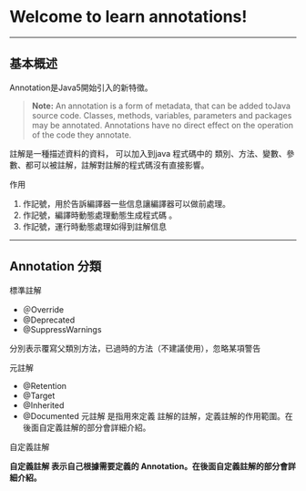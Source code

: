 Welcome to learn annotations!
===================
----------


基本概述
-------------

Annotation是Java5開始引入的新特徵。

>  **Note:** An annotation is a form of metadata, that can be added toJava source code. Classes, methods, variables, parameters and packages may be annotated. Annotations have no direct effect on the operation of the code they annotate.

註解是一種描述資料的資料， 可以加入到java 程式碼中的 類別、方法、變數、參數、都可以被註解，註解對註解的程式碼沒有直接影響。

作用
 1. 作記號，用於告訴編譯器一些信息讓編譯器可以做前處理。
 2.  作記號，編譯時動態處理動態生成程式碼 。
 3. 作記號，運行時動態處理如得到註解信息

----------
Annotation 分類
----------------------

標準註解 

 - ＠Override             
 - @Deprecated
 - @SuppressWarnings

分別表示覆寫父類別方法，已過時的方法（不建議使用），忽略某項警告

 元註解
 
 - @Retention
 - @Target
 - @Inherited
 - @Documented
 元註解 是指用來定義 註解的註解，定義註解的作用範圍。在後面自定義註解的部分會詳細介紹。

自定義註解

**自定義註解 表示自己根據需要定義的 Annotation。在後面自定義註解的部分會詳細介紹。**


